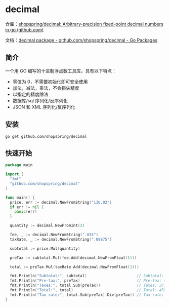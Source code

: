 # decimal

仓库：[shopspring/decimal: Arbitrary-precision fixed-point decimal numbers in go (github.com)](https://github.com/shopspring/decimal)

文档：[decimal package - github.com/shopspring/decimal - Go Packages](https://pkg.go.dev/github.com/shopspring/decimal?utm_source=godoc)

## 简介

一个用 GO 编写的十进制浮点数工具库，具有以下特点：

- 零值为 0，不需要初始化即可安全使用
- 加法，减法，乘法，不会损失精度
- 以指定的精度除法
- 数据库/sql 序列化/反序列化
- JSON 和 XML 序列化/反序列化

## 安装

```
go get github.com/shopspring/decimal
```

## 快速开始

```go
package main

import (
  "fmt"
  "github.com/shopspring/decimal"
)

func main() {
  price, err := decimal.NewFromString("136.02")
  if err != nil {
    panic(err)
  }

  quantity := decimal.NewFromInt(3)

  fee, _ := decimal.NewFromString(".035")
  taxRate, _ := decimal.NewFromString(".08875")

  subtotal := price.Mul(quantity)

  preTax := subtotal.Mul(fee.Add(decimal.NewFromFloat(1)))

  total := preTax.Mul(taxRate.Add(decimal.NewFromFloat(1)))

  fmt.Println("Subtotal:", subtotal)                      // Subtotal: 408.06
  fmt.Println("Pre-tax:", preTax)                         // Pre-tax: 422.3421
  fmt.Println("Taxes:", total.Sub(preTax))                // Taxes: 37.482861375
  fmt.Println("Total:", total)                            // Total: 459.824961375
  fmt.Println("Tax rate:", total.Sub(preTax).Div(preTax)) // Tax rate: 0.08875
}
```
